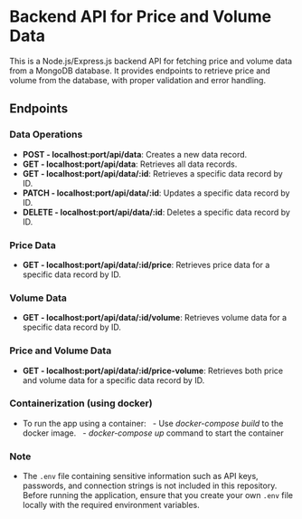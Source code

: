 # Backend API for Price and Volume Data

This is a Node.js/Express.js backend API for fetching price and volume data from a MongoDB database. It provides endpoints to retrieve price and volume from the database, with proper validation and error handling.

## Endpoints

### Data Operations

- **POST - localhost:port/api/data**: Creates a new data record.
- **GET - localhost:port/api/data**: Retrieves all data records.
- **GET - localhost:port/api/data/:id**: Retrieves a specific data record by ID.
- **PATCH - localhost:port/api/data/:id**: Updates a specific data record by ID.
- **DELETE - localhost:port/api/data/:id**: Deletes a specific data record by ID.

### Price Data

- **GET - localhost:port/api/data/:id/price**: Retrieves price data for a specific data record by ID.

### Volume Data

- **GET - localhost:port/api/data/:id/volume**: Retrieves volume data for a specific data record by ID.

### Price and Volume Data

- **GET - localhost:port/api/data/:id/price-volume**: Retrieves both price and volume data for a specific data record by ID.

### Containerization (using docker)
- To run the app using a container:
&nbsp;&nbsp;- Use *docker-compose build* to the docker image.
&nbsp;&nbsp;- *docker-compose up* command to start the container

### Note 

- The `.env` file containing sensitive information such as API keys, passwords, and connection strings is not included in this repository. Before running the application, ensure that you create your own `.env` file locally with the required environment variables.
